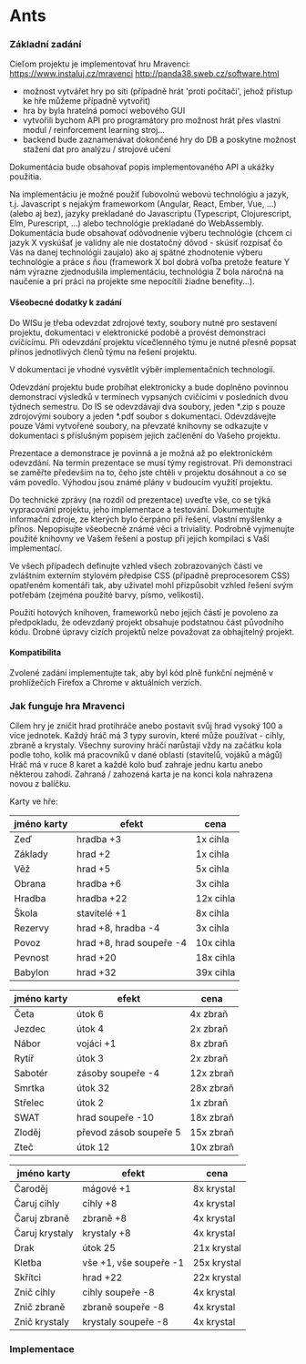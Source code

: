 # Ants

### Základní zadání
Cieľom projektu je implementovať hru Mravenci:
https://www.instaluj.cz/mravenci
http://panda38.sweb.cz/software.html

- možnost vytvářet hry po síti (případně hrát 'proti počítači', jehož  přístup ke hře můžeme případně vytvořit)
- hra by byla hratelná pomocí webového GUI
- vytvořili bychom API pro programátory pro možnost hrát přes vlastní  modul / reinforcement learning stroj...
- backend bude zaznamenávat dokončené hry do DB a poskytne možnost  stažení dat pro analýzu / strojové učení

Dokumentácia bude obsahovať popis implementovaného API a ukážky použitia.

Na implementáciu je možné použiť ľubovolnú webovú technológiu a jazyk, t.j. Javascript s nejakým frameworkom (Angular, React, Ember, Vue, ...) (alebo aj bez), jazyky prekladané do Javascriptu (Typescript, Clojurescript, Elm, Purescript, ...) alebo technológie prekladané do WebAssembly.
Dokumentácia bude obsahovať odôvodnenie výberu technológie (chcem ci jazyk X vyskúšať je valídny ale nie dostatočný dôvod - skúsiť rozpísať čo Vás na danej technológii zaujalo) ako aj spätné zhodnotenie výberu technológie a práce s ňou (framework X bol dobrá voľba pretože feature Y nám výrazne zjednodušila implementáciu, technológia Z bola náročná na naučenie a pri práci na projekte sme nepocítili žiadne benefity...).

#### Všeobecné dodatky k zadání
Do WISu je třeba odevzdat zdrojové texty, soubory nutné pro sestavení projektu, dokumentaci v elektronické podobě a provést demonstraci cvičícímu.
Při odevzdání projektu vícečlenného týmu je nutné přesně popsat přínos jednotlivých členů týmu na řešení projektu.

V dokumentaci je vhodné vysvětlit výběr implementačních technologií.

Odevzdání projektu bude probíhat elektronicky a bude doplněno povinnou demonstrací výsledků v termínech vypsaných cvičícími v posledních dvou týdnech semestru.
Do IS se odevzdávají dva soubory, jeden *.zip s pouze zdrojovými soubory a jeden *.pdf soubor s dokumentací.
Odevzdávejte pouze Vámi vytvořené soubory, na převzaté knihovny se odkazujte v dokumentaci s příslušným popisem jejich začlenění do Vašeho projektu.

Prezentace a demonstrace je povinná a je možná až po elektronickém odevzdání.
Na termín prezentace se musí týmy registrovat. Při demonstraci se zaměřte především na to, čeho jste chtěli v projektu dosáhnout a co se vám povedlo.
Výhodou jsou známé plány v budoucím využití projektu.

Do technické zprávy (na rozdíl od prezentace) uveďte vše, co se týká vypracování projektu, jeho implementace a testování.
Dokumentujte informační zdroje, ze kterých bylo čerpáno při řešení, vlastní myšlenky a přínos. Nepopisujte všeobecně známé věci a triviality.
Podrobně vyjmenujte použité knihovny ve Vašem řešení a postup při jejich kompilaci s Vaší implementací.

Ve všech případech definujte vzhled všech zobrazovaných částí ve zvláštním externím stylovém předpise CSS (případně preprocesorem CSS)
opatřeném komentáři tak, aby uživatel mohl přizpůsobit vzhled řešení svým potřebám (zejména použité barvy, písmo, velikosti).

Použití hotových knihoven, frameworků nebo jejich částí je povoleno za předpokladu, že odevzdaný projekt obsahuje podstatnou část původního kódu.
Drobné úpravy cizích projektů nelze považovat za obhajitelný projekt.

#### Kompatibilita
Zvolené zadání implementujte tak, aby byl kód plně funkční nejméně v prohlížečích Firefox a Chrome v aktuálních verzích.

### Jak funguje hra Mravenci
Cílem hry je zničit hrad protihráče anebo postavit svůj hrad vysoký 100 a více jednotek.
Každý hráč má 3 typy surovin, které může používat - cihly, zbraně a krystaly. Všechny suroviny hráči narůstají vždy na začátku kola podle toho, kolik má pracovníků v dané oblasti (stavitelů, vojáků a mágů)
Hráč má v ruce 8 karet a každé kolo buď zahraje jednu kartu anebo některou zahodí. Zahraná / zahozená karta je na konci kola nahrazena novou z balíčku.

Karty ve hře:

| jméno karty | efekt | cena |
| ------ | ------ | ------ |
| Zeď | hradba +3 |  1x cihla |
| Základy | hrad +2 | 1x cihla  |
| Věž | hrad +5 | 5x cihla |
| Obrana | hradba +6 | 3x cihla |
| Hradba | hradba +22 | 12x cihla |
| Škola | stavitelé +1 | 8x cihla |
| Rezervy | hrad +8, hradba -4 | 3x cihla  |
| Povoz | hrad +8, hrad soupeře -4 | 10x cihla |
| Pevnost | hrad +20 | 18x cihla |
| Babylon | hrad +32 | 39x cihla |

| jméno karty | efekt | cena |
| ------ | ------ | ------ |
| Četa | útok 6 | 4x zbraň |
| Jezdec | útok 4 | 2x zbraň |
| Nábor | vojáci +1 | 8x zbraň |
| Rytíř | útok 3 | 2x zbraň |
| Sabotér | zásoby soupeře -4 | 12x zbraň |
| Smrtka | útok 32 | 28x zbraň |
| Střelec | útok 2 | 1x zbraň |
| SWAT | hrad soupeře -10 | 18x zbraň |
| Zloděj | převod zásob soupeře 5 | 15x zbraň |
| Zteč | útok 12 | 10x zbraň |

| jméno karty | efekt | cena |
| ------ | ------ | ------ |
| Čaroděj | mágové +1 | 8x krystal |
| Čaruj cihly | cihly +8 | 4x krystal |
| Čaruj zbraně | zbraně +8 | 4x krystal |
| Čaruj krystaly | krystaly +8 | 4x krystal |
| Drak | útok 25 | 21x krystal |
| Kletba | vše +1, vše soupeře -1 | 25x krystal |
| Skřítci | hrad +22 | 22x krystal |
| Znič cihly | cihly soupeře -8 | 4x krystal |
| Znič zbraně | zbraně soupeře -8 |4x krystal  |
| Znič krystaly | krystaly soupeře -8  | 4x krystal |


### Implementace
###
